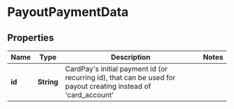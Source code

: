 
# PayoutPaymentData

## Properties
Name | Type | Description | Notes
------------ | ------------- | ------------- | -------------
**id** | **String** | CardPay&#39;s initial payment id (or recurring id), that can be used for payout creating instead of &#39;card_account’ | 



